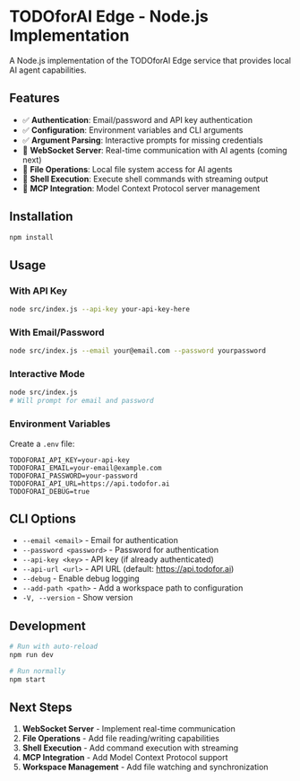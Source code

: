 # TODOforAI Edge - Node.js Implementation

A Node.js implementation of the TODOforAI Edge service that provides local AI agent capabilities.

## Features

- ✅ **Authentication**: Email/password and API key authentication
- ✅ **Configuration**: Environment variables and CLI arguments
- ✅ **Argument Parsing**: Interactive prompts for missing credentials
- 🚧 **WebSocket Server**: Real-time communication with AI agents (coming next)
- 🚧 **File Operations**: Local file system access for AI agents
- 🚧 **Shell Execution**: Execute shell commands with streaming output
- 🚧 **MCP Integration**: Model Context Protocol server management

## Installation

```bash
npm install
```

## Usage

### With API Key
```bash
node src/index.js --api-key your-api-key-here
```

### With Email/Password
```bash
node src/index.js --email your@email.com --password yourpassword
```

### Interactive Mode
```bash
node src/index.js
# Will prompt for email and password
```

### Environment Variables
Create a `.env` file:
```env
TODOFORAI_API_KEY=your-api-key
TODOFORAI_EMAIL=your-email@example.com
TODOFORAI_PASSWORD=your-password
TODOFORAI_API_URL=https://api.todofor.ai
TODOFORAI_DEBUG=true
```

## CLI Options

- `--email <email>` - Email for authentication
- `--password <password>` - Password for authentication  
- `--api-key <key>` - API key (if already authenticated)
- `--api-url <url>` - API URL (default: https://api.todofor.ai)
- `--debug` - Enable debug logging
- `--add-path <path>` - Add a workspace path to configuration
- `-V, --version` - Show version

## Development

```bash
# Run with auto-reload
npm run dev

# Run normally
npm start
```

## Next Steps

1. **WebSocket Server** - Implement real-time communication
2. **File Operations** - Add file reading/writing capabilities
3. **Shell Execution** - Add command execution with streaming
4. **MCP Integration** - Add Model Context Protocol support
5. **Workspace Management** - Add file watching and synchronization